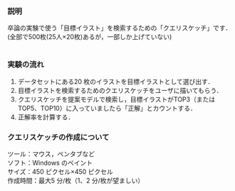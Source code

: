 ### 説明 ###
卒論の実験で使う「目標イラスト」を検索するための「クエリスケッチ」です．  
(全部で500枚(25人×20枚)あるが，一部しか上げていない)  
  
### 実験の流れ
1. データセットにある20 枚のイラストを目標イラストとして選び出す．  
2. 目標イラストを検索するためのクエリスケッチをユーザに描いてもらう．  
3. クエリスケッチを提案モデルで検索し，目標イラストがTOP3（またはTOP5、TOP10）に入っていましたら「正解」とカウントする．  
4. 正解率を計算する．  
  
  
### クエリスケッチの作成について  
ツール：マウス，ペンタブなど  
ソフト：Windows のペイント  
サイズ：450 ピクセル×450 ピクセル  
作成時間：最大5 分/枚（1、2 分/枚が望ましい）  
